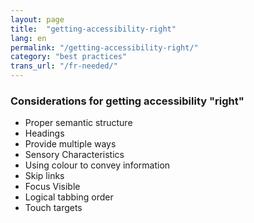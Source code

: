 ```yaml
---
layout: page
title:  "getting-accessibility-right"
lang: en
permalink: "/getting-accessibility-right/"
category: "best practices"
trans_url: "/fr-needed/"
---
```


### Considerations for getting accessibility "right"
- Proper semantic structure
- Headings
- Provide multiple ways
- Sensory Characteristics
- Using colour to convey information
- Skip links
- Focus Visible
- Logical tabbing order
- Touch targets






